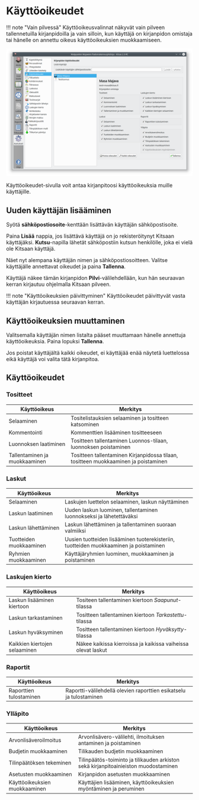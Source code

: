 # Käyttöoikeudet

!!! note "Vain pilvessä"
    Käyttöoikeusvalinnat näkyvät vain pilveen tallennetuilla kirjanpidoilla ja vain silloin, kun käyttäjä on kirjanpidon omistaja tai hänelle on annettu oikeus käyttöoikeuksien muokkaamiseen.

![](kayttooikeudet.png)  

Käyttöoikeudet-sivulla voit antaa kirjanpitoosi käyttöoikeuksia muille käyttäjille.

## Uuden käyttäjän lisääminen

Syötä **sähköpostiosoite**-kenttään lisättävän käyttäjän sähköpostisoite.

Paina **Lisää** nappia, jos lisättävä käyttäjä on jo rekisteröitynyt Kitsaan käyttäjäksi. **Kutsu**-napilla lähetät sähköpostiin kutsun henkilölle, joka ei vielä ole Kitsaan käyttäjä.

Näet nyt alempana käyttäjän nimen ja sähköpostiosoitteen. Valitse käyttäjälle annettavat oikeudet ja paina **Tallenna**.

Käyttäjä näkee tämän kirjanpidon **Pilvi**-välilehdellään, kun hän seuraavan kerran kirjautuu ohjelmalla Kitsaan pilveen.

!!! note "Käyttöoikeuksien päivittyminen"
    Käyttöoikeudet päivittyvät vasta käyttäjän kirjautuessa seuraavan kerran.

## Käyttöoikeuksien muuttaminen

Valitsemalla käyttäjän nimen listalta pääset muuttamaan hänelle annettuja käyttöoikeuksia. Paina lopuksi **Tallenna**.

Jos poistat käyttäjältä kaikki oikeudet, ei käyttäjää enää näytetä luettelossa eikä käyttäjä voi valita tätä kirjanpitoa.

## Käyttöoikeudet

### Tositteet

Käyttöoikeus    |  Merkitys
----------------|-----------------------------------------
Selaaminen      | Tositelistauksien selaaminen ja tositteen katsominen
Kommentointi    | Kommenttien lisääminen tositteeseen
Luonnoksen laatiminen | Tositteen tallentaminen Luonnos-tilaan, luonnoksen poistaminen
Tallentaminen ja muokkaaminen | Tositteen tallentaminen Kirjanpidossa tilaan, tositteen muokkaaminen ja poistaminen

### Laskut
Käyttöoikeus    |  Merkitys
----------------|-----------------------------------------
Selaaminen      | Laskujen luettelon selaaminen, laskun näyttäminen
Laskun laatiminen | Uuden laskun luominen, tallentaminen luonnokseksi ja lähetettäväksi
Laskun lähettäminen | Laskun lähettäminen ja tallentaminen suoraan valmiiksi
Tuotteiden muokkaaminen | Uusien tuotteiden lisääminen tuoterekisteriin, tuotteiden muokkaaminen ja poistaminen
Ryhmien muokkaaminen | Käyttäjäryhmien luominen, muokkaaminen ja poistaminen

### Laskujen kierto
Käyttöoikeus    |  Merkitys
----------------|-----------------------------------------
Laskun lisääminen kiertoon | Tositeen tallentaminen kiertoon *Saapunut*-tilassa
Laskun tarkastaminen | Tositteen tallentaminen kiertoon *Tarkastettu*-tilassa
Laskun hyväksyminen  | Tositteen tallentaminen kiertoon *Hyväksytty*-tilassa
Kaikkien kiertojen selaaminen | Näkee kaikissa kierroissa ja kaikissa vaiheissa olevat laskut

### Raportit
Käyttöoikeus    |  Merkitys
----------------|-----------------
Raporttien tulostaminen | Raportti-välilehdellä olevien raporttien esikatselu ja tulostaminen

### Ylläpito
Käyttöoikeus    |  Merkitys
----------------|-----------------
Arvonlisäveroilmoitus | Arvonlisävero-välilehti, ilmoituksen antaminen ja poistaminen
Budjetin muokkaaminen | Tilikauden budjetin muokkaaminen
Tilinpäätöksen tekeminen | Tilinpäätös-toiminto ja tilikauden arkiston sekä kirjanpitoainieiston muodostaminen
Asetusten muokkaaminen | Kirjanpidon asetusten muokkaaminen
Käyttöoikeuksien muokkaaminen | Käyttäjien lisääminen, käyttöoikeuksien myöntäminen ja peruminen
